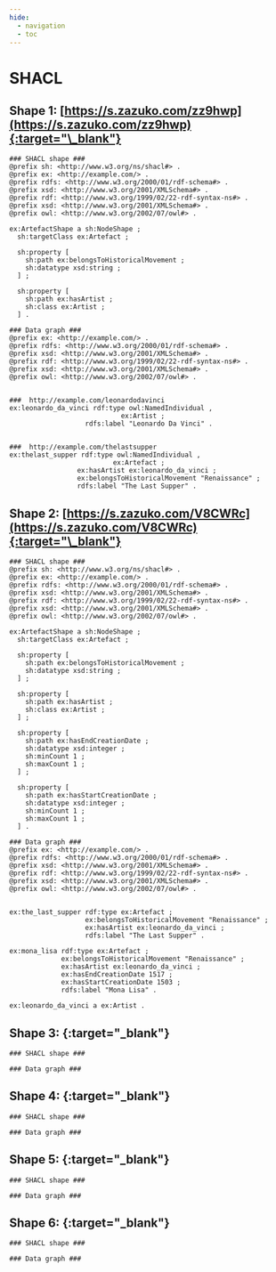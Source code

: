 ```yaml
---
hide:
  - navigation
  - toc
---
```


# SHACL

## Shape 1: [https://s.zazuko.com/zz9hwp](https://s.zazuko.com/zz9hwp){:target="\_blank"}

<div class="grid cards" markdown>

```
### SHACL shape ###
@prefix sh: <http://www.w3.org/ns/shacl#> .
@prefix ex: <http://example.com/> .
@prefix rdfs: <http://www.w3.org/2000/01/rdf-schema#> .
@prefix xsd: <http://www.w3.org/2001/XMLSchema#> .
@prefix rdf: <http://www.w3.org/1999/02/22-rdf-syntax-ns#> .
@prefix xsd: <http://www.w3.org/2001/XMLSchema#> .
@prefix owl: <http://www.w3.org/2002/07/owl#> .

ex:ArtefactShape a sh:NodeShape ;
  sh:targetClass ex:Artefact ;

  sh:property [
    sh:path ex:belongsToHistoricalMovement ;
    sh:datatype xsd:string ;
  ] ;

  sh:property [
    sh:path ex:hasArtist ;
    sh:class ex:Artist ;
  ] .
```

```
### Data graph ###
@prefix ex: <http://example.com/> .
@prefix rdfs: <http://www.w3.org/2000/01/rdf-schema#> .
@prefix xsd: <http://www.w3.org/2001/XMLSchema#> .
@prefix rdf: <http://www.w3.org/1999/02/22-rdf-syntax-ns#> .
@prefix xsd: <http://www.w3.org/2001/XMLSchema#> .
@prefix owl: <http://www.w3.org/2002/07/owl#> .


###  http://example.com/leonardodavinci
ex:leonardo_da_vinci rdf:type owl:NamedIndividual ,
                            ex:Artist ;
                   rdfs:label "Leonardo Da Vinci" .


###  http://example.com/thelastsupper
ex:thelast_supper rdf:type owl:NamedIndividual ,
                          ex:Artefact ;
                 ex:hasArtist ex:leonardo_da_vinci ;
                 ex:belongsToHistoricalMovement "Renaissance" ;
                 rdfs:label "The Last Supper" .
```

</div>

## Shape 2: [https://s.zazuko.com/V8CWRc](https://s.zazuko.com/V8CWRc){:target="\_blank"}

<div class="grid cards" markdown>

```
### SHACL shape ###
@prefix sh: <http://www.w3.org/ns/shacl#> .
@prefix ex: <http://example.com/> .
@prefix rdfs: <http://www.w3.org/2000/01/rdf-schema#> .
@prefix xsd: <http://www.w3.org/2001/XMLSchema#> .
@prefix rdf: <http://www.w3.org/1999/02/22-rdf-syntax-ns#> .
@prefix xsd: <http://www.w3.org/2001/XMLSchema#> .
@prefix owl: <http://www.w3.org/2002/07/owl#> .

ex:ArtefactShape a sh:NodeShape ;
  sh:targetClass ex:Artefact ;

  sh:property [
    sh:path ex:belongsToHistoricalMovement ;
    sh:datatype xsd:string ;
  ] ;

  sh:property [
    sh:path ex:hasArtist ;
    sh:class ex:Artist ;
  ] ;

  sh:property [
    sh:path ex:hasEndCreationDate ;
    sh:datatype xsd:integer ;
    sh:minCount 1 ;
    sh:maxCount 1 ;
  ] ;

  sh:property [
    sh:path ex:hasStartCreationDate ;
    sh:datatype xsd:integer ;
    sh:minCount 1 ;
    sh:maxCount 1 ;
  ] .
```

```
### Data graph ###
@prefix ex: <http://example.com/> .
@prefix rdfs: <http://www.w3.org/2000/01/rdf-schema#> .
@prefix xsd: <http://www.w3.org/2001/XMLSchema#> .
@prefix rdf: <http://www.w3.org/1999/02/22-rdf-syntax-ns#> .
@prefix xsd: <http://www.w3.org/2001/XMLSchema#> .
@prefix owl: <http://www.w3.org/2002/07/owl#> .


ex:the_last_supper rdf:type ex:Artefact ;
                   ex:belongsToHistoricalMovement "Renaissance" ;
                   ex:hasArtist ex:leonardo_da_vinci ;
                   rdfs:label "The Last Supper" .

ex:mona_lisa rdf:type ex:Artefact ;
             ex:belongsToHistoricalMovement "Renaissance" ;
             ex:hasArtist ex:leonardo_da_vinci ;
             ex:hasEndCreationDate 1517 ;
             ex:hasStartCreationDate 1503 ;
             rdfs:label "Mona Lisa" .

ex:leonardo_da_vinci a ex:Artist .
```

</div>

## Shape 3: [](){:target="\_blank"}

<div class="grid cards" markdown>

```
### SHACL shape ###

```

```
### Data graph ###

```

</div>

## Shape 4: [](){:target="\_blank"}

<div class="grid cards" markdown>

```
### SHACL shape ###

```

```
### Data graph ###

```

</div>

## Shape 5: [](){:target="\_blank"}

<div class="grid cards" markdown>

```
### SHACL shape ###

```

```
### Data graph ###

```

</div>

## Shape 6: [](){:target="\_blank"}

<div class="grid cards" markdown>

```
### SHACL shape ###

```

```
### Data graph ###

```

</div>
